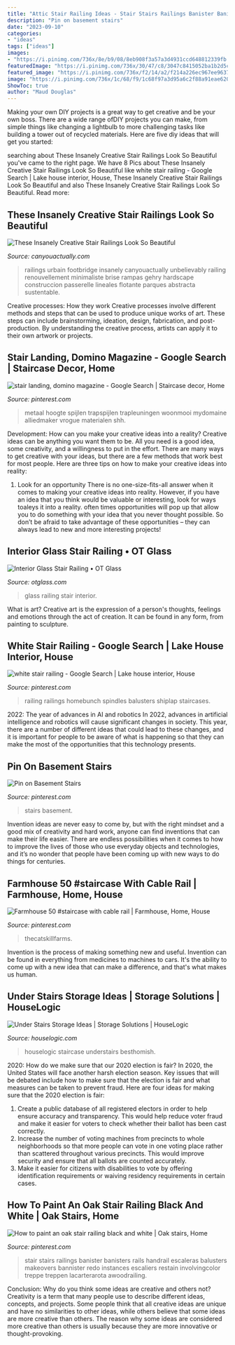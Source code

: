 ```yaml
---
title: "Attic Stair Railing Ideas - Stair Stairs Railings Banister Banisters Rails Handrail Escaleras Balusters Makeovers Bannister Redo Instances Escaliers Restain Involvingcolor Treppe Treppen Lacarterarota Awoodrailing"
description: "Pin on basement stairs"
date: "2023-09-10"
categories:
- "ideas"
tags: ["ideas"]
images:
- "https://i.pinimg.com/736x/8e/b9/08/8eb908f3a57a3d4931ccd648812339fb.jpg"
featuredImage: "https://i.pinimg.com/736x/30/47/c8/3047c8415052ba1b2d5ceb9513dbd3ce.jpg"
featured_image: "https://i.pinimg.com/736x/f2/14/a2/f214a226ec967ee96375993af60c0af6.jpg"
image: "https://i.pinimg.com/736x/1c/68/f9/1c68f97a3d95a6c2f88a91eae620b6ba.jpg"
ShowToc: true
author: "Maud Douglas"
---
```



Making your own DIY projects is a great way to get creative and be your own boss. There are a wide range ofDIY projects you can make, from simple things like changing a lightbulb to more challenging tasks like building a tower out of recycled materials. Here are five diy ideas that will get you started: 

	

		
searching about These Insanely Creative Stair Railings Look So Beautiful you've came to the right page. We have 8 Pics about These Insanely Creative Stair Railings Look So Beautiful like white stair railing - Google Search | Lake house interior, House, These Insanely Creative Stair Railings Look So Beautiful and also These Insanely Creative Stair Railings Look So Beautiful. Read more:
		
    
## These Insanely Creative Stair Railings Look So Beautiful

<img loading=lazy src="http://canyouactually.com/wp-content/uploads/2b8aa1f93ac14446641d7c10468a98b5.jpg" onerror="this.onerror=null;this.src='https://tse4.mm.bing.net/th?id=OIP.t3lEoXvECYzyBEnBf7_RqgHaLI&amp;pid=15.1';" alt="These Insanely Creative Stair Railings Look So Beautiful">

_Source: canyouactually.com_

>railings urbain footbridge insanely canyouactually unbelievably railing renouvellement minimaliste brise rampas gehry hardscape construccion passerelle lineales flotante parques abstracta sustentable. 

	

Creative processes: How they work
Creative processes involve different methods and steps that can be used to produce unique works of art. These steps can include brainstorming, ideation, design, fabrication, and post-production. By understanding the creative process, artists can apply it to their own artwork or projects.

    
## Stair Landing, Domino Magazine - Google Search | Staircase Decor, Home

<img loading=lazy src="https://i.pinimg.com/736x/30/47/c8/3047c8415052ba1b2d5ceb9513dbd3ce.jpg" onerror="this.onerror=null;this.src='https://tse3.mm.bing.net/th?id=OIP.Ug7gi-iYczbvGjFubEsPhQHaKX&amp;pid=15.1';" alt="stair landing, domino magazine - Google Search | Staircase decor, Home">

_Source: pinterest.com_

>metaal hoogte spijlen trapspijlen trapleuningen woonmooi mydomaine alliedmaker vrogue materialen shh. 

	

Development: How can you make your creative ideas into a reality?
Creative ideas can be anything you want them to be. All you need is a good idea, some creativity, and a willingness to put in the effort. There are many ways to get creative with your ideas, but there are a few methods that work best for most people. Here are three tips on how to make your creative ideas into reality:
1. Look for an opportunity
There is no one-size-fits-all answer when it comes to making your creative ideas into reality. However, if you have an idea that you think would be valuable or interesting, look for ways toaleys it into a reality. often times opportunities will pop up that allow you to do something with your idea that you never thought possible. So don’t be afraid to take advantage of these opportunities – they can always lead to new and more interesting projects!

    
## Interior Glass Stair Railing • OT Glass

<img loading=lazy src="https://www.otglass.com/wp-content/uploads/2016/12/2016-12-07-12.28.13.jpg" onerror="this.onerror=null;this.src='https://tse2.mm.bing.net/th?id=OIP.mvQlzNuZYwGUu_kJEowTpAHaJ4&amp;pid=15.1';" alt="Interior Glass Stair Railing • OT Glass">

_Source: otglass.com_

>glass railing stair interior. 

	

What is art?
Creative art is the expression of a person's thoughts, feelings and emotions through the act of creation. It can be found in any form, from painting to sculpture.

    
## White Stair Railing - Google Search | Lake House Interior, House

<img loading=lazy src="https://i.pinimg.com/736x/07/74/f8/0774f860380e5c80d30dd0e4b343a434.jpg" onerror="this.onerror=null;this.src='https://tse1.mm.bing.net/th?id=OIP.uFZv-iGQ8gHPAM_etwftSwHaLH&amp;pid=15.1';" alt="white stair railing - Google Search | Lake house interior, House">

_Source: pinterest.com_

>railing railings homebunch spindles balusters shiplap staircases. 

	

2022: The year of advances in AI and robotics
In 2022, advances in artificial intelligence and robotics will cause significant changes in society. This year, there are a number of different ideas that could lead to these changes, and it is important for people to be aware of what is happening so that they can make the most of the opportunities that this technology presents.

    
## Pin On Basement Stairs

<img loading=lazy src="https://i.pinimg.com/736x/8e/b9/08/8eb908f3a57a3d4931ccd648812339fb.jpg" onerror="this.onerror=null;this.src='https://tse1.mm.bing.net/th?id=OIP.iR8U_ZwJYN7ZppfHQn50igHaNm&amp;pid=15.1';" alt="Pin on Basement Stairs">

_Source: pinterest.com_

>stairs basement. 

	

Invention ideas are never easy to come by, but with the right mindset and a good mix of creativity and hard work, anyone can find inventions that can make their life easier. There are endless possibilities when it comes to how to improve the lives of those who use everyday objects and technologies, and it’s no wonder that people have been coming up with new ways to do things for centuries.

    
## Farmhouse 50 #staircase With Cable Rail | Farmhouse, Home, House

<img loading=lazy src="https://i.pinimg.com/736x/f2/14/a2/f214a226ec967ee96375993af60c0af6.jpg" onerror="this.onerror=null;this.src='https://tse1.mm.bing.net/th?id=OIP.usbuKU5OU1a7AyM3OrbUAwHaMA&amp;pid=15.1';" alt="Farmhouse 50 #staircase with cable rail | Farmhouse, Home, House">

_Source: pinterest.com_

>thecatskillfarms. 

	

Invention is the process of making something new and useful. Invention can be found in everything from medicines to machines to cars. It's the ability to come up with a new idea that can make a difference, and that's what makes us human.

    
## Under Stairs Storage Ideas | Storage Solutions | HouseLogic

<img loading=lazy src="https://www.houselogic.com/wp-content/uploads/2019/05/under-stairs-storage-colorful.jpg" onerror="this.onerror=null;this.src='https://tse3.mm.bing.net/th?id=OIP.-D2c7IaCNdaV19NXOFV1EwHaJ4&amp;pid=15.1';" alt="Under Stairs Storage Ideas | Storage Solutions | HouseLogic">

_Source: houselogic.com_

>houselogic staircase understairs besthomish. 

	

2020: How do we make sure that our 2020 election is fair?
In 2020, the United States will face another harsh election season. Key issues that will be debated include how to make sure that the election is fair and what measures can be taken to prevent fraud. Here are four ideas for making sure that the 2020 election is fair: 
1. Create a public database of all registered electors in order to help ensure accuracy and transparency. This would help reduce voter fraud and make it easier for voters to check whether their ballot has been cast correctly. 
2. Increase the number of voting machines from precincts to whole neighborhoods so that more people can vote in one voting place rather than scattered throughout various precincts. This would improve security and ensure that all ballots are counted accurately. 
3. Make it easier for citizens with disabilities to vote by offering identification requirements or waiving residency requirements in certain cases.

    
## How To Paint An Oak Stair Railing Black And White | Oak Stairs, Home

<img loading=lazy src="https://i.pinimg.com/736x/1c/68/f9/1c68f97a3d95a6c2f88a91eae620b6ba.jpg" onerror="this.onerror=null;this.src='https://tse3.mm.bing.net/th?id=OIP.bg9zlh9pmANflRAwNbosIAHaRu&amp;pid=15.1';" alt="How to paint an oak stair railing black and white | Oak stairs, Home">

_Source: pinterest.com_

>stair stairs railings banister banisters rails handrail escaleras balusters makeovers bannister redo instances escaliers restain involvingcolor treppe treppen lacarterarota awoodrailing. 

	

Conclusion: Why do you think some ideas are creative and others not?
Creativity is a term that many people use to describe different ideas, concepts, and projects. Some people think that all creative ideas are unique and have no similarities to other ideas, while others believe that some ideas are more creative than others. The reason why some ideas are considered more creative than others is usually because they are more innovative or thought-provoking.

